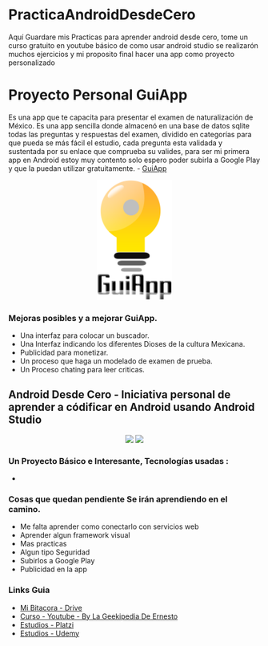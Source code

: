# PracticaAndroidDesdeCero

Aquí Guardare mis Practicas para aprender android desde cero, tome un curso gratuito en youtube básico de como usar android studio se realizarón muchos ejercicios y mi proposito final hacer una app como proyecto personalizado

# Proyecto Personal  GuiApp 
Es una app que te capacita para presentar el examen de naturalización de México.
Es una app sencilla donde almacenó en una base de datos sqlite todas las preguntas y respuestas del examen, dividido en categorías para que pueda se más fácil el estudio, cada pregunta esta validada y sustentada por su enlace que comprueba su valides, para ser mi primera app en Android estoy muy contento solo espero poder subirla a Google Play y que la puedan utilizar gratuitamente. - [GuiApp](https://github.com/LeoSan/practicaAndroidDesdeCero/tree/master/AppDesarrolladas/AppHistoriaMexico)

<p align="center">
<a href="https://github.com/LeoSan/practicaAndroidDesdeCero" target="_blank"><img src="https://github.com/LeoSan/practicaAndroidDesdeCero/blob/master/AppDesarrolladas/AppHistoriaMexico/app/src/main/res/drawable-v24/logo.png" width="150" hight="150">
</a>
 
</p>

### Mejoras posibles y a mejorar GuiApp. 
- Una interfaz para colocar un buscador.
- Una Interfaz indicando los diferentes Dioses de la cultura Mexicana.  
- Publicidad para monetizar. 
- Un proceso que haga un modelado de examen de prueba.
- Un Proceso chating para leer criticas.

## Android Desde Cero - Iniciativa personal de aprender a códificar en Android usando Android Studio



<p align="center">
<a href="https://github.com/LeoSan/practicaAndroidDesdeCero" target="_blank"><img src="https://i.blogs.es/6e0b73/android-studio/1366_2000.png" width="400" hight="250"></a>
<a href="https://github.com/LeoSan/practicaAndroidDesdeCero" target="_blank"><img src="https://www.muycomputer.com/wp-content/uploads/2019/12/android.jpg" width="250"></a>
</p>



### Un Proyecto Básico e Interesante, Tecnologías usadas  : 
- 



### Cosas que quedan pendiente Se irán aprendiendo en el camino. 
- Me falta aprender como conectarlo con servicios web 
- Aprender algun framework visual 
- Mas practicas 
- Algun tipo Seguridad
- Subirlos a Google Play 
- Publicidad en la app 


### Links Guia 

- [Mi Bitacora - Drive ](https://docs.google.com/document/d/1Ay1WNV-UvTmDmcSnCgZ4kRFWI8eXwUys/edit)
- [Curso - Youtube - By La Geekipedia De Ernesto  ](https://www.youtube.com/playlist?list=PLyvsggKtwbLX06iMtXnRGX5lyjiiMaT2y)
- [Estudios - Platzi](https://platzi.com/p/LEONARDCUENCA/)
- [Estudios - Udemy](https://www.udemy.com/user/leonard-cuenca-roa/)

